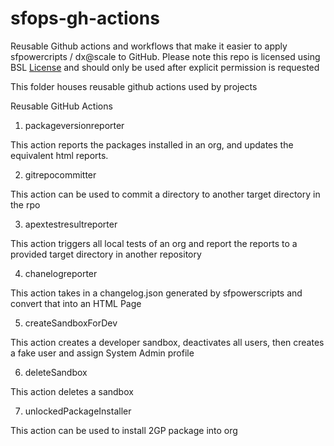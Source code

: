 # sfops-gh-actions

Reusable Github actions and workflows that make it easier to apply sfpowercripts / dx@scale to GitHub. 
Please note this repo is licensed using BSL [License](./LICENSE) and should only be used after 
explicit permission is requested



This folder houses reusable github actions used by projects

Reusable GitHub Actions




1. packageversionreporter

This action reports the packages installed in an org, and updates the equivalent html reports. 

2. gitrepocommitter

This action can be used to commit a directory to another target directory in the rpo


3. apextestresultreporter

This action triggers all local tests of an org and report the reports to a provided target directory in another repository

4. chanelogreporter

This action takes in a changelog.json generated by sfpowerscripts and convert that into an HTML Page

5. createSandboxForDev

This action creates a developer sandbox, deactivates all users, then creates a fake user and assign System Admin profile

6. deleteSandbox

This action deletes a sandbox

7. unlockedPackageInstaller

This action can be used to install 2GP package into org


